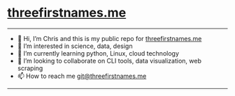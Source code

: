 
# [threefirstnames.me](threefirstnames.me)

---

- 👋 Hi, I’m Chris and this is my public repo for [threefirstnames.me](threefirstnames.me)
- 👀 I’m interested in science, data, design
- 🌱 I’m currently learning python, Linux, cloud technology
- 💞️ I’m looking to collaborate on CLI tools, data visualization, web scraping
- 📫 How to reach me git@threefirstnames.me

---

<!---
threefirstnames-me/threefirstnames-me is a ✨ special ✨ repository because its `README.md` (this file) appears on your GitHub profile.
You can click the Preview link to take a look at your changes.
--->
